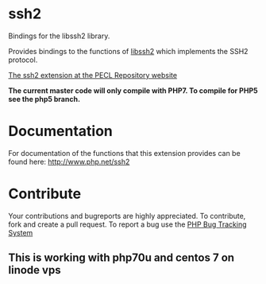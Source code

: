 ssh2
====

Bindings for the libssh2 library.

Provides bindings to the functions of [libssh2](http:/libssh2.org/) which implements the SSH2 protocol.

[The ssh2 extension at the PECL Repository website](http://pecl.php.net/package/ssh2)

**The current master code will only compile with PHP7. To compile for PHP5 see the php5 branch.**

Documentation
=============

For documentation of the functions that this extension provides can be found here: http://www.php.net/ssh2

Contribute
==========

Your contributions and bugreports are highly appreciated. To contribute, fork and create a pull request. To report a
bug use the [PHP Bug Tracking System](https://bugs.php.net/)


## This is working with php70u and centos 7 on linode vps
